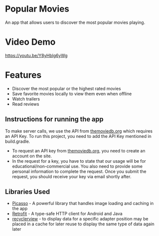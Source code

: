 
# Popular Movies

An app that allows users to discover the most popular movies playing.

# Video Demo
https://youtu.be/Y8yHblg6yWg

# Features

* Discover the most popular or the highest rated movies
* Save favorite movies locally to view them even when offline
* Watch trailers
* Read reviews


## Instructions for running the app
  To make server calls, we use the API from [themoviedb.org](https://www.themoviedb.org/) which requires an API Key. To run this project, you need to add the API Key mentioned in build.gradle.
* To request an API key from [themoviedb.org](https://www.themoviedb.org/), you need to create an account on the site.
* In the request for a key, you have to state that our usage will be for educational/non-commercial use. You also need to provide some personal information to complete the request. Once you submit the request, you should receive your key via email shortly after.


## Libraries Used 

* [Picasso](http://square.github.io/picasso/) - A powerful library that handles image loading and caching in the app
* [Retrofit](http://square.github.io/retrofit/) - A type-safe HTTP client for Android and Java
* [recyclerview](https://developer.android.com/reference/android/support/v7/widget/RecyclerView.html) - to display data for a specific adapter position may be placed in a cache for later reuse to display the same type of data again later
